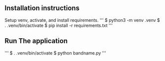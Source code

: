 ## Installation instructions
Setup venv, activate, and install requirements.
'''
$ python3 -m venv .venv
$ . .venv/bin/activate
$ pip install -r requirements.txt
'''

## Run The application
'''
$ . .venv/bin/activate
$ python bandname.py
'''
